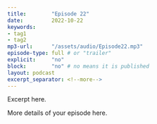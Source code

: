 ```yaml
---
title:        "Episode 22"
date:         2022-10-22 
keywords:
- tag1
- tag2
mp3-url:      "/assets/audio/Episode22.mp3"
episode-type: full # or "trailer"
explicit:     "no"
block:        "no" # no means it is published
layout: podcast
excerpt_separator: <!--more-->
---
```

Excerpt here.
<!--more-->

More details of your episode here.
